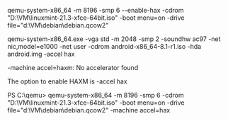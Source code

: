 qemu-system-x86_64 -m 8196 -smp 6 --enable-hax -cdrom "D:\VM\linuxmint-21.3-xfce-64bit.iso" -boot menu=on -drive file="d:\VM\debian\debian.qcow2"


qemu-system-x86_64.exe -vga std -m 2048 -smp 2 -soundhw ac97 -net nic,model=e1000 -net user -cdrom android-x86_64-8.1-r1.iso -hda android.img -accel hax

-machine accel=haxm: No accelerator found

The option to enable HAXM is -accel hax


PS C:\qemu> qemu-system-x86_64 -m 8196 -smp 6 -cdrom "D:\VM\linuxmint-21.3-xfce-64bit.iso" -boot menu=on -drive file="d:\VM\debian\debian.qcow2" -machine accel=hax
